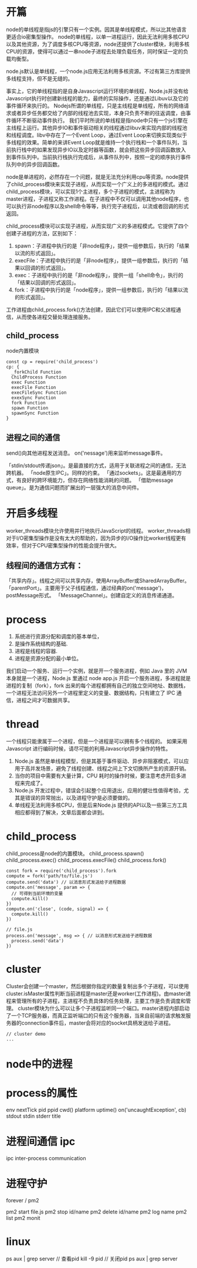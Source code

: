 # 开篇

node的单线程是指js的引擎只有一个实例。因其是单线程模式，所以比其他语言更适合io密集型操作。
node的单线程，以单一进程运行，因此无法利用多核CPU以及其他资源，为了调度多核CPU等资源，node还提供了cluster模块，利用多核CPU的资源，使得可以通过一串node子进程去处理负载任务，同时保证一定的负载均衡型。

node.js默认是单线程，一个node.js应用无法利用多核资源。不过有第三方库提供多线程支持，但不是无缝的。

事实上，它的单线程指的是自身Javascript运行环境的单线程，Node.js并没有给Javascript执行时创建新线程的能力，最终的实际操作，还是通过Libuv以及它的事件循环来执行的。
Nodejs所谓的单线程，只是主线程是单线程，所有的网络请求或者异步任务都交给了内部的线程池去实现，本身只负责不断的往返调度，由事件循环不断驱动事件执行。
我们平时所说的单线程是指node中只有一个js引擎在主线程上运行。其他异步IO和事件驱动相关的线程通过libuv来实现内部的线程池和线程调度。libv中存在了一个Event Loop，通过Event Loop来切换实现类似于多线程的效果。简单的来讲Event Loop就是维持一个执行栈和一个事件队列，当前执行栈中的如果发现异步IO以及定时器等函数，就会把这些异步回调函数放入到事件队列中。当前执行栈执行完成后，从事件队列中，按照一定的顺序执行事件队列中的异步回调函数。

node是单进程的，必然存在一个问题，就是无法充分利用cpu等资源。node提供了child_process模块来实现子进程，从而实现一个广义上的多进程的模式。通过child_process模块，可以实现1个主进程，多个子进程的模式，主进程称为master进程，子进程又称工作进程。在子进程中不仅可以调用其他node程序，也可以执行非node程序以及shell命令等等，执行完子进程后，以流或者回调的形式返回。

child_process模块可以实现子进程，从而实现广义的多进程模式。它提供了四个创建子进程的方法，区别如下：

1. spawn：子进程中执行的是「非node程序」，提供一组参数后，执行的「结果以流的形式返回」。
1. execFile：子进程中执行的是「非node程序」，提供一组参数后，执行的「结果以回调的形式返回」。
1. exec：子进程中执行的是「非node程序」，提供一组「shell命令」，执行的「结果以回调的形式返回」。
1. fork：子进程中执行的是「node程序」，提供一组参数后，执行的「结果以流的形式返回」。

工作进程由child_process.fork()方法创建，因此它们可以使用IPC和父进程通信，从而使各进程交替处理连接服务。

## child_process

node内置模块

```
const cp = require('child_process')
cp: {
  _forkChild Function
  ChildProcess Function
  exec Function
  execFile Function
  execFileSync Function
  exexSync Function
  fork Function
  spawn Function
  spawnSync Function
}
```

## 进程之间的通信

send()向其他进程发送消息。
on('nessage')用来监听message事件。

「stdin/stdout传递json」。是最直接的方式，适用于关联进程之间的通信，无法跨机器。
「node原生IPC」。同样的约束。
「通过sockets」。这是最通用的方式，有良好的跨环境能力，但存在网络性能消耗的问题。
「借助message queue」。是为通信问题而扩展出的一层强大的消息中间件。

# 开启多线程

worker_threads模块允许使用并行地执行JavaScript的线程。
worker_threads相对于I/O密集型操作是没有太大的帮助的，因为异步的I/O操作比worker线程更有效率，但对于CPU密集型操作的性能会提升很大。

## 线程间的通信方式有：

「共享内存」。线程之间可以共享内存，使用ArrayBuffer或SharedArrayBuffer。
「parentPort」。主要用于父子线程通信，通过经典的on('message')，postMessage形式。
「MessageChannel」。创建自定义的消息传递通道。

# process

1. 系统进行资源分配和调度的基本单位，
2. 是操作系统结构的基础.
3. 进程是线程的容器.
4. 进程是资源分配的最小单位。

我们启动一个服务、运行一个实例，就是开一个服务进程，例如 Java 里的 JVM 本身就是一个进程，Node.js 里通过 node app.js 开启一个服务进程，多进程就是进程的复制（fork），fork 出来的每个进程都拥有自己的独立空间地址、数据栈，一个进程无法访问另外一个进程里定义的变量、数据结构，只有建立了 IPC 通信，进程之间才可数据共享。

# thread

一个线程只能隶属于一个进程，但是一个进程是可以拥有多个线程的。
如果采用 Javascript 进行编码时候，请尽可能的利用Javascript异步操作的特性。

1. Node.js 虽然是单线程模型，但是其基于事件驱动、异步非阻塞模式，可以应用于高并发场景，避免了线程创建、线程之间上下文切换所产生的资源开销。
2. 当你的项目中需要有大量计算，CPU 耗时的操作时候，要注意考虑开启多进程来完成了。
3. Node.js 开发过程中，错误会引起整个应用退出，应用的健壮性值得考验，尤其是错误的异常抛出，以及进程守护是必须要做的。
4. 单线程无法利用多核CPU，但是后来Node.js 提供的API以及一些第三方工具相应都得到了解决，文章后面都会讲到。

# child_process

child_process是node的内置模块。
child_process.spawn()
child_process.exec()
child_process.execFile()
child_process.fork()

```
const fork = require('child_process').fork
compute = fork('path/to/file.js')
compute.send('data') // 以消息形式发送给子进程数据
compute.on('message', param => {
  // 可得到当前环境的变量
  compute.kill()
})
compute.on('close', (code, signal) => {
  compute.kill()
})

// file.js
process.on('message', msg => { // 以消息形式发送给子进程数据
  process.send('data')
})
```

# cluster

Cluster会创建一个master，然后根据你指定的数量复制出多个子进程，可以使用 cluster.isMaster属性判断当前进程是master还是worker(工作进程)。由master进程来管理所有的子进程，主进程不负责具体的任务处理，主要工作是负责调度和管理。
cluster模块为什么可以让多个子进程监听同一个端口。master进程内部启动了一个TCP服务器，而真正监听端口的只有这个服务器，当来自前端的请求触发服务器的connection事件后，master会将对应的socket具柄发送给子进程。



```
// cluster demo
...
```


# node中的进程





# process的属性

env
nextTick
pid
ppid
cwd()
platform
uptime()
on('uncaughtException', cb)
stdout
stdin
stderr
title

# 进程间通信 ipc

ipc inter-process communication

# 进程守护

forever / pm2

pm2 start file.js
pm2 stop id/name
pm2 delete id/name
pm2 log name
pm2 list
pm2 monit

# linux

ps aux | grep server // 查看pid
kill -9 pid // 关闭pid
ps aux | grep server


